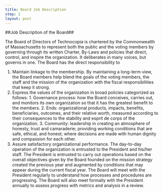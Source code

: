 ```yaml
---
title: Board Job Description
step: 2
layout: post
---
```


##Job Description of the Board##

The Board of Directors of Technocopia is chartered by the Commonwealth of Massachusetts to represent both the public and the voting members by governing through its written Charter, By-Laws and policies that direct, control, and inspire the organization. It deliberates in many voices, but governs in one.
The Board has the direct responsibility to
  1. Maintain linkage to the membership. By maintaining a long-term view, the Board members help blend the goals of the voting members, the staff and the mission of the organization with the fiscal responsibilities that keep it strong.
  2. Express the values of the organization in broad policies categorized as follows:
	1. Governance process: how the Board conceives, carries out, and monitors its own organization so that it has the greatest benefit to the members.
	2. Ends: organizational products, impacts, benefits, beneficiaries, outcomes, and their relative worth, measured according to their consequences to the stability and esprit de corps of the organization.
	3. Community: leadership in creating an atmosphere of honesty, trust and camaraderie; providing working conditions that are safe, ethical, and honest; where decisions are made with human dignity and compassion for each other.
  3. Assure satisfactory organizational performance. The day-to-day operation of the organization is entrusted to the President and his/her staff. The President is entrusted to carry out operations based on the overall objectives given by the Board founded on the mission strategy created the previous year and augmented by conditions that may appear during the current fiscal year. The Board will meet with the President regularly to understand how processes and procedures are progressing. The Board will also meet formally with the President annually to assess progress with metrics and analysis in a review. 

